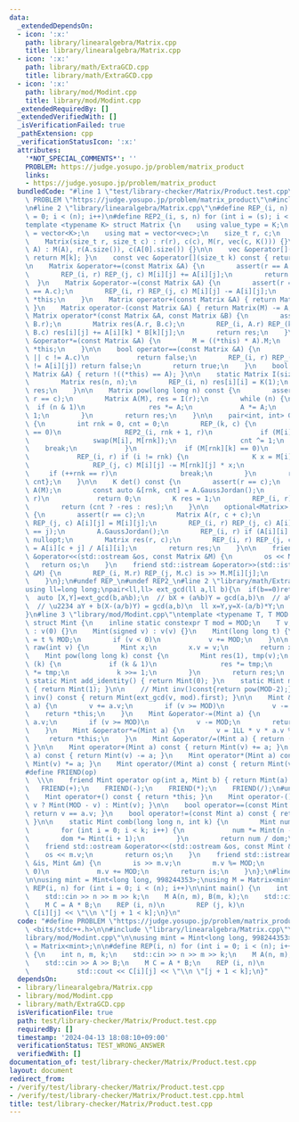 ```yaml
---
data:
  _extendedDependsOn:
  - icon: ':x:'
    path: library/linearalgebra/Matrix.cpp
    title: library/linearalgebra/Matrix.cpp
  - icon: ':x:'
    path: library/math/ExtraGCD.cpp
    title: library/math/ExtraGCD.cpp
  - icon: ':x:'
    path: library/mod/Modint.cpp
    title: library/mod/Modint.cpp
  _extendedRequiredBy: []
  _extendedVerifiedWith: []
  _isVerificationFailed: true
  _pathExtension: cpp
  _verificationStatusIcon: ':x:'
  attributes:
    '*NOT_SPECIAL_COMMENTS*': ''
    PROBLEM: https://judge.yosupo.jp/problem/matrix_product
    links:
    - https://judge.yosupo.jp/problem/matrix_product
  bundledCode: "#line 1 \"test/library-checker/Matrix/Product.test.cpp\"\n#define\
    \ PROBLEM \"https://judge.yosupo.jp/problem/matrix_product\"\n#include <bits/stdc++.h>\n\
    \n#line 2 \"library/linearalgebra/Matrix.cpp\"\n#define REP_(i, n) for (int i\
    \ = 0; i < (n); i++)\n#define REP2_(i, s, n) for (int i = (s); i < (n); i++)\n\
    template <typename K> struct Matrix {\n    using value_type = K;\n    using vec\
    \ = vector<K>;\n    using mat = vector<vec>;\n    size_t r, c;\n    mat M;\n\n\
    \    Matrix(size_t r, size_t c) : r(r), c(c), M(r, vec(c, K())) {}\n    Matrix(mat\
    \ A) : M(A), r(A.size()), c(A[0].size()) {}\n\n    vec &operator[](size_t k) {\
    \ return M[k]; }\n    const vec &operator[](size_t k) const { return M[k]; }\n\
    \n    Matrix &operator+=(const Matrix &A) {\n        assert(r == A.r && c == A.c);\n\
    \        REP_(i, r) REP_(j, c) M[i][j] += A[i][j];\n        return *this;\n  \
    \  }\n    Matrix &operator-=(const Matrix &A) {\n        assert(r == A.r && c\
    \ == A.c);\n        REP_(i, r) REP_(j, c) M[i][j] -= A[i][j];\n        return\
    \ *this;\n    }\n    Matrix operator+(const Matrix &A) { return Matrix(M) += A;\
    \ }\n    Matrix operator-(const Matrix &A) { return Matrix(M) -= A; }\n\n    friend\
    \ Matrix operator*(const Matrix &A, const Matrix &B) {\n        assert(A.c ==\
    \ B.r);\n        Matrix res(A.r, B.c);\n        REP_(i, A.r) REP_(k, A.c) REP_(j,\
    \ B.c) res[i][j] += A[i][k] * B[k][j];\n        return res;\n    }\n    Matrix\
    \ &operator*=(const Matrix &A) {\n        M = ((*this) * A).M;\n        return\
    \ *this;\n    }\n\n    bool operator==(const Matrix &A) {\n        if (r != A.r\
    \ || c != A.c)\n            return false;\n        REP_(i, r) REP_(j, c) if (M[i][j]\
    \ != A[i][j]) return false;\n        return true;\n    }\n    bool operator!=(const\
    \ Matrix &A) { return !((*this) == A); }\n\n    static Matrix I(size_t n) {\n\
    \        Matrix res(n, n);\n        REP_(i, n) res[i][i] = K(1);\n        return\
    \ res;\n    }\n\n    Matrix pow(long long n) const {\n        assert(n >= 0 &&\
    \ r == c);\n        Matrix A(M), res = I(r);\n        while (n) {\n          \
    \  if (n & 1)\n                res *= A;\n            A *= A;\n            n >>=\
    \ 1;\n        }\n        return res;\n    }\n\n    pair<int, int> GaussJordan()\
    \ {\n        int rnk = 0, cnt = 0;\n        REP_(k, c) {\n            if (M[rnk][k]\
    \ == 0)\n                REP2_(i, rnk + 1, r)\n            if (M[i][k] != 0) {\n\
    \                swap(M[i], M[rnk]);\n                cnt ^= 1;\n            \
    \    break;\n            }\n            if (M[rnk][k] == 0)\n                continue;\n\
    \            REP_(i, r) if (i != rnk) {\n                K x = M[i][k] / M[rnk][k];\n\
    \                REP_(j, c) M[i][j] -= M[rnk][j] * x;\n            }\n       \
    \     if (++rnk == r)\n                break;\n        }\n        return {rnk,\
    \ cnt};\n    }\n\n    K det() const {\n        assert(r == c);\n        Matrix\
    \ A(M);\n        const auto &[rnk, cnt] = A.GaussJordan();\n        if (rnk !=\
    \ r)\n            return 0;\n        K res = 1;\n        REP_(i, r) res *= A[i][i];\n\
    \        return (cnt ? -res : res);\n    }\n\n    optional<Matrix> inv() const\
    \ {\n        assert(r == c);\n        Matrix A(r, c + c);\n        REP_(i, r)\
    \ REP_(j, c) A[i][j] = M[i][j];\n        REP_(i, r) REP_(j, c) A[i][c + j] = K(i\
    \ == j);\n        A.GaussJordan();\n        REP_(i, r) if (A[i][i] == 0) return\
    \ nullopt;\n        Matrix res(r, c);\n        REP_(i, r) REP_(j, c) res[i][j]\
    \ = A[i][c + j] / A[i][i];\n        return res;\n    }\n\n    friend std::ostream\
    \ &operator<<(std::ostream &os, const Matrix &M) {\n        os << M.M;\n     \
    \   return os;\n    }\n    friend std::istream &operator>>(std::istream &is, Matrix\
    \ &M) {\n        REP_(i, M.r) REP_(j, M.c) is >> M.M[i][j];\n        return is;\n\
    \    }\n};\n#undef REP_\n#undef REP2_\n#line 2 \"library/math/ExtraGCD.cpp\"\n\
    using ll=long long;\npair<ll,ll> ext_gcd(ll a,ll b){\n  if(b==0)return {1,0};\n\
    \  auto [X,Y]=ext_gcd(b,a%b);\n  // bX + (a%b)Y = gcd(a,b)\n  // a%b = a - b(a/b)\n\
    \  // \u2234 aY + b(X-(a/b)Y) = gcd(a,b)\n  ll x=Y,y=X-(a/b)*Y;\n  return {x,y};\n\
    }\n#line 3 \"library/mod/Modint.cpp\"\ntemplate <typename T, T MOD = 998244353>\
    \ struct Mint {\n    inline static constexpr T mod = MOD;\n    T v;\n    Mint()\
    \ : v(0) {}\n    Mint(signed v) : v(v) {}\n    Mint(long long t) {\n        v\
    \ = t % MOD;\n        if (v < 0)\n            v += MOD;\n    }\n\n    static Mint\
    \ raw(int v) {\n        Mint x;\n        x.v = v;\n        return x;\n    }\n\n\
    \    Mint pow(long long k) const {\n        Mint res(1), tmp(v);\n        while\
    \ (k) {\n            if (k & 1)\n                res *= tmp;\n            tmp\
    \ *= tmp;\n            k >>= 1;\n        }\n        return res;\n    }\n\n   \
    \ static Mint add_identity() { return Mint(0); }\n    static Mint mul_identity()\
    \ { return Mint(1); }\n\n    // Mint inv()const{return pow(MOD-2);}\n    Mint\
    \ inv() const { return Mint(ext_gcd(v, mod).first); }\n\n    Mint &operator+=(Mint\
    \ a) {\n        v += a.v;\n        if (v >= MOD)\n            v -= MOD;\n    \
    \    return *this;\n    }\n    Mint &operator-=(Mint a) {\n        v += MOD -\
    \ a.v;\n        if (v >= MOD)\n            v -= MOD;\n        return *this;\n\
    \    }\n    Mint &operator*=(Mint a) {\n        v = 1LL * v * a.v % MOD;\n   \
    \     return *this;\n    }\n    Mint &operator/=(Mint a) { return (*this) *= a.inv();\
    \ }\n\n    Mint operator+(Mint a) const { return Mint(v) += a; }\n    Mint operator-(Mint\
    \ a) const { return Mint(v) -= a; }\n    Mint operator*(Mint a) const { return\
    \ Mint(v) *= a; }\n    Mint operator/(Mint a) const { return Mint(v) /= a; }\n\
    #define FRIEND(op)                                                           \
    \  \\\n    friend Mint operator op(int a, Mint b) { return Mint(a) op b; }\n \
    \   FRIEND(+);\n    FRIEND(-);\n    FRIEND(*);\n    FRIEND(/);\n#undef FRIEND\n\
    \    Mint operator+() const { return *this; }\n    Mint operator-() const { return\
    \ v ? Mint(MOD - v) : Mint(v); }\n\n    bool operator==(const Mint a) const {\
    \ return v == a.v; }\n    bool operator!=(const Mint a) const { return v != a.v;\
    \ }\n\n    static Mint comb(long long n, int k) {\n        Mint num(1), dom(1);\n\
    \        for (int i = 0; i < k; i++) {\n            num *= Mint(n - i);\n    \
    \        dom *= Mint(i + 1);\n        }\n        return num / dom;\n    }\n\n\
    \    friend std::ostream &operator<<(std::ostream &os, const Mint &m) {\n    \
    \    os << m.v;\n        return os;\n    }\n    friend std::istream &operator>>(std::istream\
    \ &is, Mint &m) {\n        is >> m.v;\n        m.v %= MOD;\n        if (m.v <\
    \ 0)\n            m.v += MOD;\n        return is;\n    }\n};\n#line 6 \"test/library-checker/Matrix/Product.test.cpp\"\
    \n\nusing mint = Mint<long long, 998244353>;\nusing M = Matrix<mint>;\n\n#define\
    \ REP(i, n) for (int i = 0; i < (n); i++)\n\nint main() {\n    int n, m, k;\n\
    \    std::cin >> n >> m >> k;\n    M A(n, m), B(m, k);\n    std::cin >> A >> B;\n\
    \    M C = A * B;\n    REP (i, n)\n        REP (j, k)\n            std::cout <<\
    \ C[i][j] << \"\\n \"[j + 1 < k];\n}\n"
  code: "#define PROBLEM \"https://judge.yosupo.jp/problem/matrix_product\"\n#include\
    \ <bits/stdc++.h>\n\n#include \"library/linearalgebra/Matrix.cpp\"\n#include \"\
    library/mod/Modint.cpp\"\n\nusing mint = Mint<long long, 998244353>;\nusing M\
    \ = Matrix<mint>;\n\n#define REP(i, n) for (int i = 0; i < (n); i++)\n\nint main()\
    \ {\n    int n, m, k;\n    std::cin >> n >> m >> k;\n    M A(n, m), B(m, k);\n\
    \    std::cin >> A >> B;\n    M C = A * B;\n    REP (i, n)\n        REP (j, k)\n\
    \            std::cout << C[i][j] << \"\\n \"[j + 1 < k];\n}"
  dependsOn:
  - library/linearalgebra/Matrix.cpp
  - library/mod/Modint.cpp
  - library/math/ExtraGCD.cpp
  isVerificationFile: true
  path: test/library-checker/Matrix/Product.test.cpp
  requiredBy: []
  timestamp: '2024-04-13 18:08:10+09:00'
  verificationStatus: TEST_WRONG_ANSWER
  verifiedWith: []
documentation_of: test/library-checker/Matrix/Product.test.cpp
layout: document
redirect_from:
- /verify/test/library-checker/Matrix/Product.test.cpp
- /verify/test/library-checker/Matrix/Product.test.cpp.html
title: test/library-checker/Matrix/Product.test.cpp
---
```

